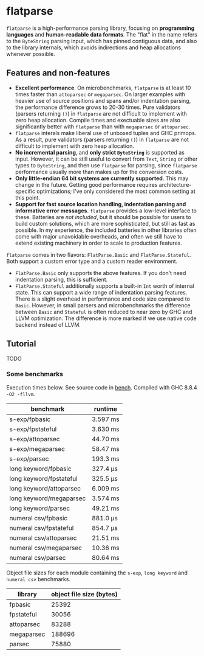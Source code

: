 # flatparse

`flatparse` is a high-performance parsing library, focusing on __programming languages__ and __human-readable data formats__. The "flat" in the name
refers to the `ByteString` parsing input, which has pinned contiguous data, and also to the library internals, which avoids indirections and heap allocations
whenever possible.

## Features and non-features

* __Excellent performance__. On microbenchmarks, `flatparse` is at least 10 times faster than `attoparsec` or `megaparsec`. On larger examples with heavier use of    source positions and spans and/or indentation parsing, the performance difference grows to 20-30 times. Pure validators (parsers returning `()`) in `flatparse` are not difficult to implement with zero heap allocation. Compile times and exectuable sizes are also significantly better with `flatparse` than with `megaparsec` or `attoparsec`. 
* `flatparse` interals make liberal use of unboxed tuples and GHC primops. As a result, pure validators (parsers returning `()`) in `flatparse` are not difficult to implement with zero heap allocation. 
* __No incremental parsing__, and __only strict `ByteString`__ is supported as input. However, it can be still useful to convert from `Text`, `String` or other types to `ByteString`, and then use `flatparse` for parsing, since `flatparse` performance usually more than makes up for the conversion costs.
* __Only little-endian 64 bit systems are currently supported__. This may change in the future. Getting good performance requires architecture-specific optimizations; I've only considered the most common setting at this point. 
* __Support for fast source location handling, indentation parsing and informative error messages__. `flatparse` provides a low-level interface to these. Batteries are _not included_, but it should be possible for users to build custom solutions, which are more sophisticated, but still as fast as possible. In my experience, the included batteries in other libraries often come with major unavoidable overheads, and often we still have to extend existing machinery in order to scale to production features.

`flatparse` comes in two flavors: `FlatParse.Basic` and `FlatParse.Stateful`. Both support a custom error type and a custom reader environment. 

* `FlatParse.Basic` only supports the above features. If you don't need indentation parsing, this is sufficient.
* `FlatParse.Stateful` additionally supports a built-in `Int` worth of internal state. This can support a wide range of indentation parsing features. There is a slight overhead in performance and code size compared to `Basic`. However, in small parsers and microbenchmarks the difference between `Basic` and `Stateful` is often reduced to near zero by GHC and LLVM optimization. The difference is more marked if we use native code backend instead of LLVM.

## Tutorial

TODO
  
### Some benchmarks

Execution times below. See source code in [bench](bench). Compiled with GHC 8.8.4 `-O2 -fllvm`. 

|      benchmark              |  runtime   | 
|-----------------------------|-------------
| s-exp/fpbasic               |  3.597 ms  |
| s-exp/fpstateful            |  3.630 ms  |
| s-exp/attoparsec            |  44.70 ms  |
| s-exp/megaparsec            |  58.47 ms  |
| s-exp/parsec                |  193.3 ms  |
| long keyword/fpbasic        |  327.4 μs  |
| long keyword/fpstateful     |  325.5 μs  |
| long keyword/attoparsec     |  6.009 ms  |
| long keyword/megaparsec     |  3.574 ms  |
| long keyword/parsec         |  49.21 ms  |
| numeral csv/fpbasic         |  881.0 μs  |
| numeral csv/fpstateful      |  854.7 μs  |
| numeral csv/attoparsec      |  21.51 ms  |
| numeral csv/megaparsec      |  10.36 ms  |
| numeral csv/parsec          |  80.64 ms  |

Object file sizes for each module containing the `s-exp`, `long keyword` and `numeral csv` benchmarks.

| library    | object file size (bytes) |
| -------    | ------------------------ |
| fpbasic    |  25392                   |
| fpstateful |  30056                   |
| attoparsec |  83288                   |
| megaparsec |  188696                  |
| parsec     |  75880                   |
